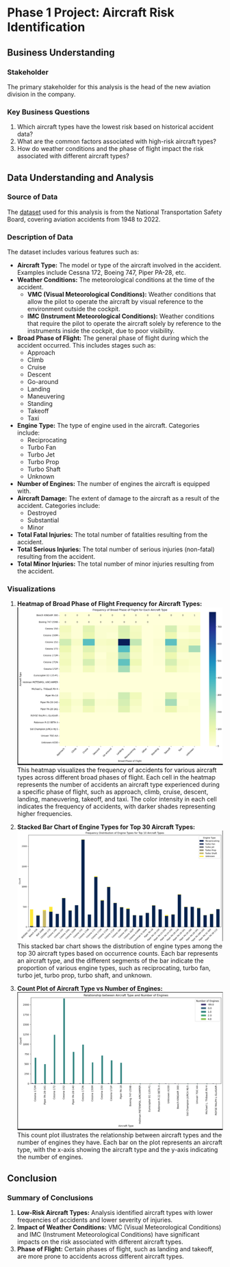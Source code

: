 # Phase 1 Project: Aircraft Risk Identification

## Business Understanding
### Stakeholder
The primary stakeholder for this analysis is the head of the new aviation division in the company. 

### Key Business Questions
1. Which aircraft types have the lowest risk based on historical accident data?
2. What are the common factors associated with high-risk aircraft types?
3. How do weather conditions and the phase of flight impact the risk associated with different aircraft types?

## Data Understanding and Analysis
### Source of Data
The [dataset](https://www.kaggle.com/datasets/khsamaha/aviation-accident-database-synopses) used for this analysis is from the National Transportation Safety Board, covering aviation accidents from 1948 to 2022.

### Description of Data
The dataset includes various features such as:

- **Aircraft Type:** The model or type of the aircraft involved in the accident. Examples include Cessna 172, Boeing 747, Piper PA-28, etc.
- **Weather Conditions:** The meteorological conditions at the time of the accident.
  - **VMC (Visual Meteorological Conditions):** Weather conditions that allow the pilot to operate the aircraft by visual reference to the environment outside the cockpit.
  - **IMC (Instrument Meteorological Conditions):** Weather conditions that require the pilot to operate the aircraft solely by reference to the instruments inside the cockpit, due to poor visibility.
- **Broad Phase of Flight:** The general phase of flight during which the accident occurred. This includes stages such as:
  - Approach
  - Climb
  - Cruise
  - Descent
  - Go-around
  - Landing
  - Maneuvering
  - Standing
  - Takeoff
  - Taxi
- **Engine Type:** The type of engine used in the aircraft. Categories include:
  - Reciprocating
  - Turbo Fan
  - Turbo Jet
  - Turbo Prop
  - Turbo Shaft
  - Unknown
- **Number of Engines:** The number of engines the aircraft is equipped with.
- **Aircraft Damage:** The extent of damage to the aircraft as a result of the accident. Categories include:
  - Destroyed
  - Substantial
  - Minor
- **Total Fatal Injuries:** The total number of fatalities resulting from the accident.
- **Total Serious Injuries:** The total number of serious injuries (non-fatal) resulting from the accident.
- **Total Minor Injuries:** The total number of minor injuries resulting from the accident.

### Visualizations
1. **Heatmap of Broad Phase of Flight Frequency for Aircraft Types:**
![alt text](images/heatmap.png)
    This heatmap visualizes the frequency of accidents for various aircraft types across different broad phases of flight. Each cell in the heatmap represents the number of accidents an aircraft type experienced during a specific phase of flight, such as approach, climb, cruise, descent, landing, maneuvering, takeoff, and taxi. The color intensity in each cell indicates the frequency of accidents, with darker shades representing higher frequencies.

2. **Stacked Bar Chart of Engine Types for Top 30 Aircraft Types:**
![alt text](images/blue.png)
    This stacked bar chart shows the distribution of engine types among the top 30 aircraft types based on occurrence counts. Each bar represents an aircraft type, and the different segments of the bar indicate the proportion of various engine types, such as reciprocating, turbo fan, turbo jet, turbo prop, turbo shaft, and unknown.

3. **Count Plot of Aircraft Type vs Number of Engines:**
![alt text](images/engine.png)
    This count plot illustrates the relationship between aircraft types and the number of engines they have. Each bar on the plot represents an aircraft type, with the x-axis showing the aircraft type and the y-axis indicating the number of engines.


## Conclusion
### Summary of Conclusions
1. **Low-Risk Aircraft Types:** Analysis identified aircraft types with lower frequencies of accidents and lower severity of injuries.
2. **Impact of Weather Conditions:** VMC (Visual Meteorological Conditions) and IMC (Instrument Meteorological Conditions) have significant impacts on the risk associated with different aircraft types.
3. **Phase of Flight:** Certain phases of flight, such as landing and takeoff, are more prone to accidents across different aircraft types.
